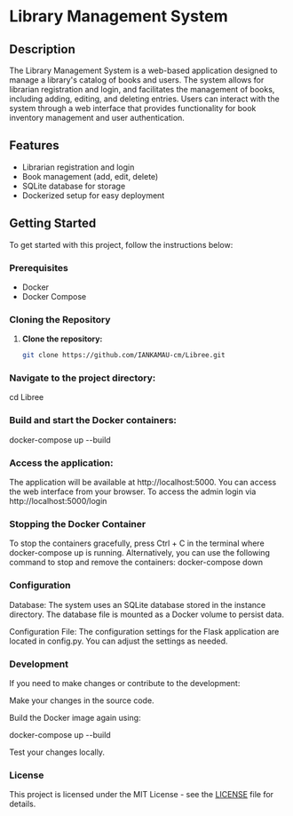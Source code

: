 # Library Management System

## Description

The Library Management System is a web-based application designed to manage a library's catalog of books and users. The system allows for librarian registration and login, and facilitates the management of books, including adding, editing, and deleting entries. Users can interact with the system through a web interface that provides functionality for book inventory management and user authentication.

## Features

- Librarian registration and login
- Book management (add, edit, delete)
- SQLite database for storage
- Dockerized setup for easy deployment

## Getting Started

To get started with this project, follow the instructions below:

### Prerequisites

- Docker
- Docker Compose

### Cloning the Repository

1. **Clone the repository:**

   ```sh
   git clone https://github.com/IANKAMAU-cm/Libree.git

### Navigate to the project directory:
cd Libree

### Build and start the Docker containers:
docker-compose up --build

### Access the application:
The application will be available at http://localhost:5000. You can access the web interface from your browser.
To access the admin login via http://localhost:5000/login

### Stopping the Docker Container
To stop the containers gracefully, press Ctrl + C in the terminal where docker-compose up is running.
Alternatively, you can use the following command to stop and remove the containers:
docker-compose down

### Configuration

Database: The system uses an SQLite database stored in the instance directory. The database file is mounted as a Docker volume to persist data.

Configuration File: The configuration settings for the Flask application are located in config.py. You can adjust the settings as needed.

### Development

If you need to make changes or contribute to the development:

Make your changes in the source code.

Build the Docker image again using:

docker-compose up --build

Test your changes locally.

### License

This project is licensed under the MIT License - see the [LICENSE](LICENSE) file for details.
